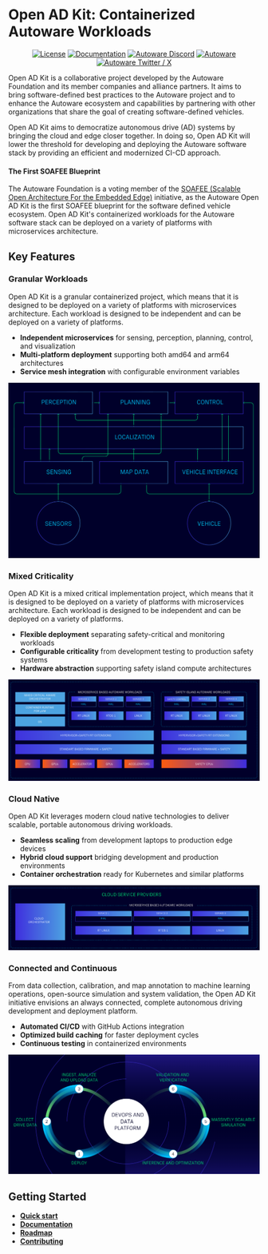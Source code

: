 # Open AD Kit: Containerized Autoware Workloads

<p align="center">
    <a href="https://opensource.org/licenses/Apache-2.0">
        <img src="https://img.shields.io/badge/License-Apache%202.0-blue.svg" alt="License"></a>
    <a href="https://autowarefoundation.github.io/openadkit/">
        <img src="https://img.shields.io/badge/docs-available-brightgreen.svg" alt="Documentation"></a>
    <a href="https://discord.gg/Q94UsPvReQ">
        <img src="https://img.shields.io/discord/953808765935816715?logo=discord&logoColor=white&style=flat&label=Autoware"
            alt="Autoware Discord"></a>
    <a href="https://www.linkedin.com/company/the-autoware-foundation/">
        <img src="https://img.shields.io/badge/Linkedin-Autoware-0a66c2?logo=linkedin&logoColor=white&style=flat"
            alt="Autoware"></a>
    <a href="https://twitter.com/intent/follow?screen_name=Autoware">
        <img src="https://img.shields.io/twitter/follow/Autoware?logo=x&logoColor=white&style=flat"
            alt="Autoware Twitter / X"></a>
</p>

Open AD Kit is a collaborative project developed by the Autoware Foundation and its member companies and alliance partners. It aims to bring software-defined best practices to the Autoware project and to enhance the Autoware ecosystem and capabilities by partnering with other organizations that share the goal of creating software-defined vehicles.

Open AD Kit aims to democratize autonomous drive (AD) systems by bringing the cloud and edge closer together. In doing so, Open AD Kit will lower the threshold for developing and deploying the Autoware software stack by providing an efficient and modernized CI-CD approach.

#### The First SOAFEE Blueprint

The Autoware Foundation is a voting member of the [SOAFEE (Scalable Open Architecture For the Embedded Edge)](https://soafee.io/) initiative, as the Autoware Open AD Kit is the first SOAFEE blueprint for the software defined vehicle ecosystem. Open AD Kit's containerized workloads for the Autoware software stack can be deployed on a variety of platforms with microservices architecture.

## Key Features

### Granular Workloads

Open AD Kit is a granular containerized project, which means that it is designed to be deployed on a variety of platforms with microservices architecture. Each workload is designed to be independent and can be deployed on a variety of platforms.

- **Independent microservices** for sensing, perception, planning, control, and visualization
- **Multi-platform deployment** supporting both amd64 and arm64 architectures  
- **Service mesh integration** with configurable environment variables

![Granular Workloads](docs/assets/images/granular-workloads.png)

### Mixed Criticality

Open AD Kit is a mixed critical implementation project, which means that it is designed to be deployed on a variety of platforms with microservices architecture. Each workload is designed to be independent and can be deployed on a variety of platforms.

- **Flexible deployment** separating safety-critical and monitoring workloads
- **Configurable criticality** from development testing to production safety systems
- **Hardware abstraction** supporting safety island compute architectures

![Mixed Criticality](docs/assets/images/mixed-criticality.png)

### Cloud Native

Open AD Kit leverages modern cloud native technologies to deliver scalable, portable autonomous driving workloads.

- **Seamless scaling** from development laptops to production edge devices
- **Hybrid cloud support** bridging development and production environments
- **Container orchestration** ready for Kubernetes and similar platforms

![Cloud Native](docs/assets/images/cloud-native.png)

### Connected and Continuous

From data collection, calibration, and map annotation to machine learning operations, open-source simulation and system validation, the Open AD Kit initiative envisions an always connected, complete autonomous driving development and deployment platform.

- **Automated CI/CD** with GitHub Actions integration
- **Optimized build caching** for faster deployment cycles
- **Continuous testing** in containerized environments

![Connected and Continuous](docs/assets/images/connected-continuous.png)

## Getting Started

- **[Quick start](https://autowarefoundation.github.io/openadkit/Quickstart/)**
- **[Documentation](https://autowarefoundation.github.io/openadkit/)**
- **[Roadmap](https://autowarefoundation.github.io/openadkit/Roadmap/)**
- **[Contributing](https://autowarefoundation.github.io/openadkit/Contributing/)**

